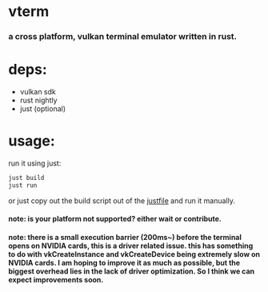 # vterm

### a cross platform, vulkan terminal emulator written in rust.

# deps:

- vulkan sdk
- rust nightly
- just (optional)

# usage:

run it using just:

```bash
just build
just run
```

or just copy out the build script out of the [justfile](./justfile) and run it manually.

#### note: is your platform not supported? either wait or contribute.

#### note: there is a small execution barrier (200ms~) before the terminal opens on NVIDIA cards, this is a driver related issue. this has something to do with vkCreateInstance and vkCreateDevice being extremely slow on NVIDIA cards. I am hoping to improve it as much as possible, but the biggest overhead lies in the lack of driver optimization. So I think we can expect improvements soon.
